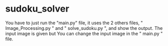 sudoku_solver
=============
You have to just run the "main.py" file, it uses the 2 others files, " Image_Processing.py " and " solve_sudoku.py ",
and show the output.
The input image is given but You can change the input image in the " main.py " file.
